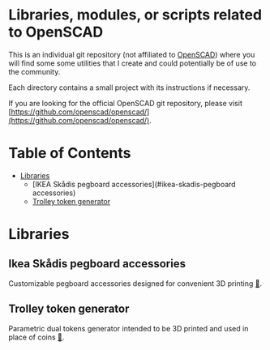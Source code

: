 # Libraries, modules, or scripts related to OpenSCAD 

This is an individual git repository (not affiliated to [OpenSCAD](http://www.openscad.org/)) where you will find some some utilities that I create and could potentially be of use to the community.

Each directory contains a small project with its instructions if necessary.

If you are looking for the official OpenSCAD git repository, please visit [https://github.com/openscad/openscad/](https://github.com/openscad/openscad/).

# Table of Contents

- [Libraries](#libraries)
	- [IKEA Skådis pegboard accessories](#ikea-skadis-pegboard accessories)
	- [Trolley token generator](#trolley-token-generator)

# Libraries

## Ikea Skådis pegboard accessories

Customizable pegboard accessories designed for convenient 3D printing [🔗](ikea_skadis_pegboard_accessories).

## Trolley token generator

Parametric dual tokens generator intended to be 3D printed and used in place of coins [🔗](trolley_token).